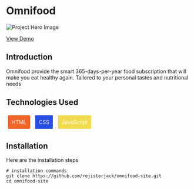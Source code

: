 # Omnifood

![Project Hero Image](https://res.cloudinary.com/dktfpedhu/image/upload/v1693645310/omnifood_ge1lvr.jpg)

[View Demo](https://omnifood-site.vercel.app)

## Introduction

Omnifood provide the smart 365-days-per-year food subscription that will make you eat healthy again. Tailored to your personal tastes and nutritional needs

## Technologies Used

<div style="background-color: #f06529; color: #fff; padding: 10px; margin: 5px; display: inline-block;">HTML</div>
<div style="background-color: #264de4; color: #fff; padding: 10px; margin: 5px; display: inline-block;">CSS</div>
<div style="background-color: #F0DB4F; color: #fff; padding: 10px; margin: 5px; display: inline-block;">JavaScript</div>


## Installation

Here are the installation steps

```shell
# installation commands
git clone https://github.com/rejisterjack/omnifood-site.git
cd omnifood-site

